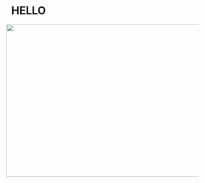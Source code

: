 <h1> HELLO <img align="left" width="10" height="20" src="https://media1.tenor.com/images/eb243666c14f1f1f743deca4a2ca42db/tenor.gif"> </h1>

<img align="left" width="600" height="400" src="https://media1.tenor.com/images/3ecd597130405bb241360e300149b6ca/tenor.gif">
